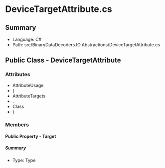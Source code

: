 ﻿# DeviceTargetAttribute.cs

## Summary

* Language: C#
* Path: src/BinaryDataDecoders.IO.Abstractions/DeviceTargetAttribute.cs

## Public Class - DeviceTargetAttribute

### Attributes

 - AttributeUsage
 - (
 - AttributeTargets
 - .
 - Class
 - )

### Members

#### Public Property - Target

##### Summary

 * Type: Type 

